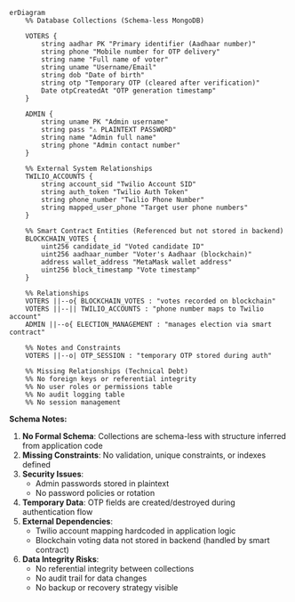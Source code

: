 ```mermaid
erDiagram
    %% Database Collections (Schema-less MongoDB)
    
    VOTERS {
        string aadhar PK "Primary identifier (Aadhaar number)"
        string phone "Mobile number for OTP delivery"
        string name "Full name of voter"
        string uname "Username/Email"
        string dob "Date of birth"
        string otp "Temporary OTP (cleared after verification)"
        Date otpCreatedAt "OTP generation timestamp"
    }
    
    ADMIN {
        string uname PK "Admin username"
        string pass "⚠️ PLAINTEXT PASSWORD"
        string name "Admin full name"
        string phone "Admin contact number"
    }

    %% External System Relationships
    TWILIO_ACCOUNTS {
        string account_sid "Twilio Account SID"
        string auth_token "Twilio Auth Token"
        string phone_number "Twilio Phone Number"
        string mapped_user_phone "Target user phone numbers"
    }

    %% Smart Contract Entities (Referenced but not stored in backend)
    BLOCKCHAIN_VOTES {
        uint256 candidate_id "Voted candidate ID"
        uint256 aadhaar_number "Voter's Aadhaar (blockchain)"
        address wallet_address "MetaMask wallet address"
        uint256 block_timestamp "Vote timestamp"
    }

    %% Relationships
    VOTERS ||--o{ BLOCKCHAIN_VOTES : "votes recorded on blockchain"
    VOTERS ||--|| TWILIO_ACCOUNTS : "phone number maps to Twilio account"
    ADMIN ||--o{ ELECTION_MANAGEMENT : "manages election via smart contract"

    %% Notes and Constraints
    VOTERS ||--o| OTP_SESSION : "temporary OTP stored during auth"
    
    %% Missing Relationships (Technical Debt)
    %% No foreign keys or referential integrity
    %% No user roles or permissions table
    %% No audit logging table
    %% No session management
```

**Schema Notes:**

1. **No Formal Schema**: Collections are schema-less with structure inferred from application code
2. **Missing Constraints**: No validation, unique constraints, or indexes defined
3. **Security Issues**: 
   - Admin passwords stored in plaintext
   - No password policies or rotation
4. **Temporary Data**: OTP fields are created/destroyed during authentication flow
5. **External Dependencies**:
   - Twilio account mapping hardcoded in application logic
   - Blockchain voting data not stored in backend (handled by smart contract)
6. **Data Integrity Risks**:
   - No referential integrity between collections
   - No audit trail for data changes
   - No backup or recovery strategy visible
